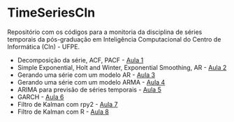 # TimeSeriesCIn
Repositório com os códigos para a monitoria da disciplina de séries temporais da pós-graduação em Inteligência Computacional do Centro de Informática (CIn) - UFPE.

* Decomposição da série, ACF, PACF - [Aula 1](https://github.com/GustavoHFMO/TimeSeriesCIn/blob/master/class1.py)
* Simple Exponential, Holt and Winter, Exponential Smoothing, AR - [Aula 2](https://github.com/GustavoHFMO/TimeSeriesCIn/blob/master/class2.py)
* Gerando uma série com um modelo AR - [Aula 3](https://github.com/GustavoHFMO/TimeSeriesCIn/blob/master/class3.py)
* Gerando uma série com um modelo ARMA - [Aula 4](https://github.com/GustavoHFMO/TimeSeriesCIn/blob/master/class4_1.py)
* ARIMA para previsão de séries temporais - [Aula 5](https://github.com/GustavoHFMO/TimeSeriesCIn/blob/master/class4_2.py)
* GARCH - [Aula 6](https://github.com/GustavoHFMO/TimeSeriesCIn/blob/master/class4_3.py)
* Filtro de Kalman com rpy2 - [Aula 7](https://github.com/GustavoHFMO/TimeSeriesCIn/blob/master/class5.py)
* Filtro de Kalman com R - [Aula 8](https://github.com/GustavoHFMO/TimeSeriesCIn/blob/master/class5_1.R)

